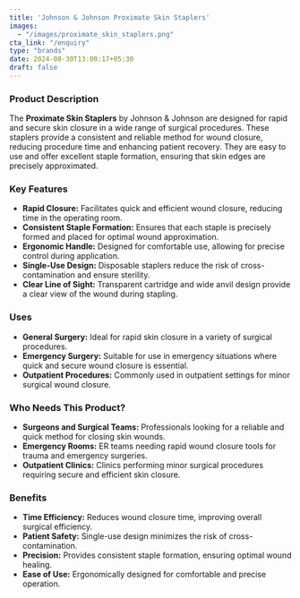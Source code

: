 ```yaml
---
title: 'Johnson & Johnson Proximate Skin Staplers'
images:
  - "/images/proximate_skin_staplers.png"
cta_link: "/enquiry"
type: "brands"
date: 2024-08-30T13:00:17+05:30
draft: false
---
```


### Product Description

The **Proximate Skin Staplers** by Johnson & Johnson are designed for rapid and secure skin closure in a wide range of surgical procedures. These staplers provide a consistent and reliable method for wound closure, reducing procedure time and enhancing patient recovery. They are easy to use and offer excellent staple formation, ensuring that skin edges are precisely approximated.

### Key Features

- **Rapid Closure:** Facilitates quick and efficient wound closure, reducing time in the operating room.
- **Consistent Staple Formation:** Ensures that each staple is precisely formed and placed for optimal wound approximation.
- **Ergonomic Handle:** Designed for comfortable use, allowing for precise control during application.
- **Single-Use Design:** Disposable staplers reduce the risk of cross-contamination and ensure sterility.
- **Clear Line of Sight:** Transparent cartridge and wide anvil design provide a clear view of the wound during stapling.

### Uses

- **General Surgery:** Ideal for rapid skin closure in a variety of surgical procedures.
- **Emergency Surgery:** Suitable for use in emergency situations where quick and secure wound closure is essential.
- **Outpatient Procedures:** Commonly used in outpatient settings for minor surgical wound closure.

### Who Needs This Product?

- **Surgeons and Surgical Teams:** Professionals looking for a reliable and quick method for closing skin wounds.
- **Emergency Rooms:** ER teams needing rapid wound closure tools for trauma and emergency surgeries.
- **Outpatient Clinics:** Clinics performing minor surgical procedures requiring secure and efficient skin closure.

### Benefits

- **Time Efficiency:** Reduces wound closure time, improving overall surgical efficiency.
- **Patient Safety:** Single-use design minimizes the risk of cross-contamination.
- **Precision:** Provides consistent staple formation, ensuring optimal wound healing.
- **Ease of Use:** Ergonomically designed for comfortable and precise operation.
